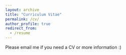 ```yaml
---
layout: archive
title: "Curriculum Vitae"
permalink: /cv/
author_profile: true
redirect_from:
  - /resume
---
```



<!--
哈哈我是注释，不会在浏览器中显示。
<p>A PDF format can be found <a href='https://github.com/TsingQAQ/TsingQAQ.github.io/blob/master/files/CV_Jixiang_Qing.pdf'><font color="blue">here</font></a></p>
-->


<!--
A PDF format can be found <span style="color:#337FE5;"><a class="ke-insertfile" href="/files/CV_Jixiang_Qing.pdf" target="_blank"><a class="ke-insertfile" href="/files/CV_Jixiang_Qing.pdf" target="_blank">here</a></a></span>{: .notice--success}
-->

<!--
A PDF format can be found [here](/files/CV_Jixiang_Qing.pdf){: .btn .btn--default font-size: 20px; }
{: .notice--success}
-->

<!--
A PDF format can be found  <button type="button" class="btn btn-link">[here](/files/CV_Jixiang_Qing.pdf)</button>
<embed src="/files/CV_Jixiang_Qing.pdf" width="800px" height="2100px" />
-->
Please email me if you need a CV or more information :)
